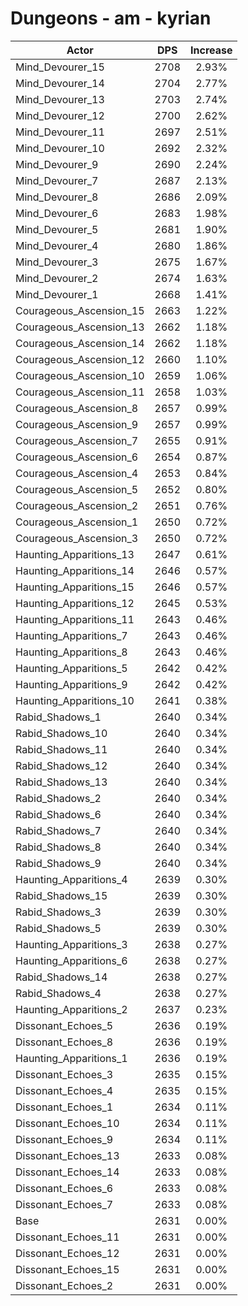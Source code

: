 # Dungeons - am - kyrian
| Actor | DPS | Increase |
|---|:---:|:---:|
|Mind_Devourer_15|2708|2.93%|
|Mind_Devourer_14|2704|2.77%|
|Mind_Devourer_13|2703|2.74%|
|Mind_Devourer_12|2700|2.62%|
|Mind_Devourer_11|2697|2.51%|
|Mind_Devourer_10|2692|2.32%|
|Mind_Devourer_9|2690|2.24%|
|Mind_Devourer_7|2687|2.13%|
|Mind_Devourer_8|2686|2.09%|
|Mind_Devourer_6|2683|1.98%|
|Mind_Devourer_5|2681|1.90%|
|Mind_Devourer_4|2680|1.86%|
|Mind_Devourer_3|2675|1.67%|
|Mind_Devourer_2|2674|1.63%|
|Mind_Devourer_1|2668|1.41%|
|Courageous_Ascension_15|2663|1.22%|
|Courageous_Ascension_13|2662|1.18%|
|Courageous_Ascension_14|2662|1.18%|
|Courageous_Ascension_12|2660|1.10%|
|Courageous_Ascension_10|2659|1.06%|
|Courageous_Ascension_11|2658|1.03%|
|Courageous_Ascension_8|2657|0.99%|
|Courageous_Ascension_9|2657|0.99%|
|Courageous_Ascension_7|2655|0.91%|
|Courageous_Ascension_6|2654|0.87%|
|Courageous_Ascension_4|2653|0.84%|
|Courageous_Ascension_5|2652|0.80%|
|Courageous_Ascension_2|2651|0.76%|
|Courageous_Ascension_1|2650|0.72%|
|Courageous_Ascension_3|2650|0.72%|
|Haunting_Apparitions_13|2647|0.61%|
|Haunting_Apparitions_14|2646|0.57%|
|Haunting_Apparitions_15|2646|0.57%|
|Haunting_Apparitions_12|2645|0.53%|
|Haunting_Apparitions_11|2643|0.46%|
|Haunting_Apparitions_7|2643|0.46%|
|Haunting_Apparitions_8|2643|0.46%|
|Haunting_Apparitions_5|2642|0.42%|
|Haunting_Apparitions_9|2642|0.42%|
|Haunting_Apparitions_10|2641|0.38%|
|Rabid_Shadows_1|2640|0.34%|
|Rabid_Shadows_10|2640|0.34%|
|Rabid_Shadows_11|2640|0.34%|
|Rabid_Shadows_12|2640|0.34%|
|Rabid_Shadows_13|2640|0.34%|
|Rabid_Shadows_2|2640|0.34%|
|Rabid_Shadows_6|2640|0.34%|
|Rabid_Shadows_7|2640|0.34%|
|Rabid_Shadows_8|2640|0.34%|
|Rabid_Shadows_9|2640|0.34%|
|Haunting_Apparitions_4|2639|0.30%|
|Rabid_Shadows_15|2639|0.30%|
|Rabid_Shadows_3|2639|0.30%|
|Rabid_Shadows_5|2639|0.30%|
|Haunting_Apparitions_3|2638|0.27%|
|Haunting_Apparitions_6|2638|0.27%|
|Rabid_Shadows_14|2638|0.27%|
|Rabid_Shadows_4|2638|0.27%|
|Haunting_Apparitions_2|2637|0.23%|
|Dissonant_Echoes_5|2636|0.19%|
|Dissonant_Echoes_8|2636|0.19%|
|Haunting_Apparitions_1|2636|0.19%|
|Dissonant_Echoes_3|2635|0.15%|
|Dissonant_Echoes_4|2635|0.15%|
|Dissonant_Echoes_1|2634|0.11%|
|Dissonant_Echoes_10|2634|0.11%|
|Dissonant_Echoes_9|2634|0.11%|
|Dissonant_Echoes_13|2633|0.08%|
|Dissonant_Echoes_14|2633|0.08%|
|Dissonant_Echoes_6|2633|0.08%|
|Dissonant_Echoes_7|2633|0.08%|
|Base|2631|0.00%|
|Dissonant_Echoes_11|2631|0.00%|
|Dissonant_Echoes_12|2631|0.00%|
|Dissonant_Echoes_15|2631|0.00%|
|Dissonant_Echoes_2|2631|0.00%|

